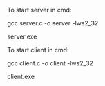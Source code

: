 To start server in cmd:

gcc server.c -o server -lws2_32

server.exe <port>

To start client in cmd:

gcc client.c -o client -lws2_32

client.exe <IPv4 Address> <port>